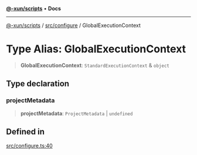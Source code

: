 [**@-xun/scripts**](../../../README.md) • **Docs**

***

[@-xun/scripts](../../../README.md) / [src/configure](../README.md) / GlobalExecutionContext

# Type Alias: GlobalExecutionContext

> **GlobalExecutionContext**: `StandardExecutionContext` & `object`

## Type declaration

### projectMetadata

> **projectMetadata**: `ProjectMetadata` \| `undefined`

## Defined in

[src/configure.ts:40](https://github.com/Xunnamius/xscripts/blob/8feaaa78a9f524f02e4cc9204ef84f329d31ab94/src/configure.ts#L40)
